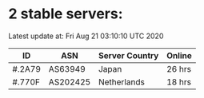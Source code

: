 # 2 stable servers:

Latest update at: Fri Aug 21 03:10:10 UTC 2020

| ID | ASN | Server Country | Online |
| -- | --- | -------------- | ------ |
| #.2A79 | AS63949 | Japan | 26 hrs |
| #.770F | AS202425 | Netherlands | 18 hrs |

